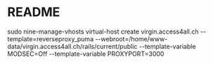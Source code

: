 # README

sudo nine-manage-vhosts virtual-host create virgin.access4all.ch --template=reverseproxy_puma --webroot=/home/www-data/virgin.access4all.ch/rails/current/public --template-variable MODSEC=Off --template-variable PROXYPORT=3000

